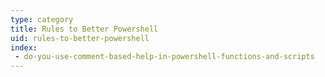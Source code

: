 ```yaml
---
type: category
title: Rules to Better Powershell
uid: rules-to-better-powershell
index:
 - do-you-use-comment-based-help-in-powershell-functions-and-scripts
---
```




